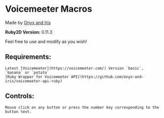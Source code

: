 # Voicemeeter Macros

Made by [Onyx and Iris](https://github.com/onyx-and-iris/voicemeeter-api-ruby)

**Ruby2D Version:** 0.11.3

Feel free to use and modify as you wish!

## Requirements:

    Latest [Voicemeeter](https://voicemeeter.com/) Version `basic`, `banana` or `potato`
    [Ruby Wrapper for Voicemeeter API](https://github.com/onyx-and-iris/voicemeeter-api-ruby)

## Controls:

    Mouse click on any button or press the number key corresponding to the button text.
